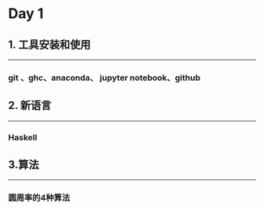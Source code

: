 # Day 1

## 1. 工具安装和使用

----------------

### git 、ghc、anaconda、 jupyter notebook、github



## 2. 新语言

___________

### Haskell



## 3.算法

--------

### 圆周率的4种算法





